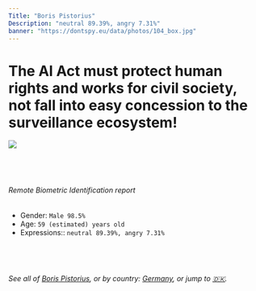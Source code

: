 ```yaml
---
Title: "Boris Pistorius"
Description: "neutral 89.39%, angry 7.31%"
banner: "https://dontspy.eu/data/photos/104_box.jpg"
---
```


# The AI Act must protect human rights and works for civil society, not fall into easy concession to the surveillance ecosystem!

<link rel="stylesheet" type="text/css" href="/css/blog.css" />

<div class="is-fake" hidden>

_This is a **fake picture**_, we collect these anyway [because the AI Act](why-deepfake) negotiation moves in a way that would create more mess in our lives! for a longer explanation, read [The Dual Threat: How Losing the Biometric Battle Fuels Deepfake Proliferation](/blog/the-dual-threat-how-losing-the-biometric-battle-fuels-deepfake-proliferation/)

</div>

<!-- <img src="https://dontspy.eu/data/photos/54_box.jpg" /> -->
<img src="https://dontspy.eu/data/photos/104_box.jpg" />

## <br>

###### Remote Biometric Identification report

* <span class="label">Gender:</span> `Male 98.5%`
* <span class="label">Age:</span> `59 (estimated) years old`
* <span class="label">Expressions::</span> `neutral 89.39%, angry 7.31%`

## <br>

###### See all of [Boris Pistorius](/policymaker#Boris%20Pistorius), or by country: [Germany](/country#Germany), or jump to [🇩🇰](/x/228).

## <br>